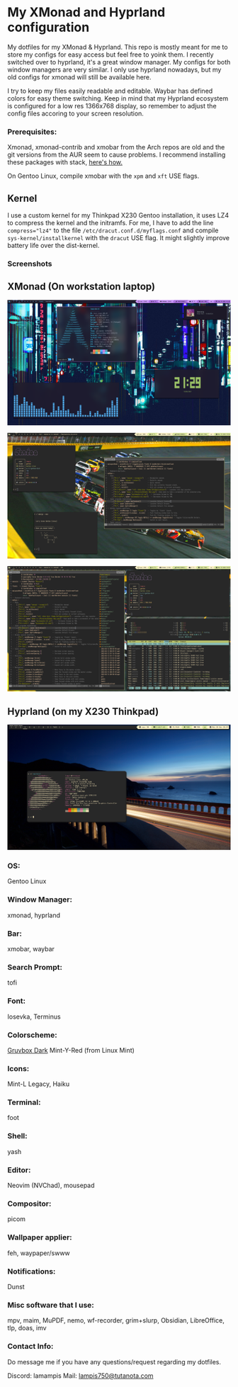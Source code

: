 # My XMonad and Hyprland configuration
My dotfiles for my XMonad & Hyprland. This repo is mostly meant for me to store my configs for easy access but feel free to yoink them. 
I recently switched over to hyprland, it's a great window manager. My configs for both window managers are very similar. I only use hyprland nowadays, 
but my old configs for xmonad will still be available here.

I try to keep my files easily readable and editable. Waybar has defined colors for easy theme switching. Keep in mind that my Hyprland ecosystem is configured for a low res 1366x768 display, so remember to adjust the config files accoring to your screen resolution. 

### Prerequisites: 

 Xmonad, xmonad-contrib and xmobar from the Arch repos are old and the git versions from the AUR seem to cause problems.
I recommend installing these packages with stack, [here's how.](https://brianbuccola.com/how-to-install-xmonad-and-xmobar-via-stack/)

On Gentoo Linux, compile xmobar with the `xpm` and `xft` USE flags.

## Kernel
 I use a custom kernel for my Thinkpad X230 Gentoo installation, it uses LZ4 to compress the kernel and the initramfs. For me, I have to add the line `compress="lz4"` to the file `/etc/dracut.conf.d/myflags.conf` and compile `sys-kernel/installkernel` with the `dracut` USE flag. It might slightly improve battery life over the dist-kernel.

### Screenshots

## XMonad (On workstation laptop)

![](Images/desktopscreenshot.png)

![](Images/1678902994.png)

![](Images/1678903064.png)

## Hyprland (on my X230 Thinkpad)

![](Images/Screenshot-2024-12-30_20:39:47.png)

### OS: 
Gentoo Linux

### Window Manager: 
xmonad, hyprland

### Bar: 
xmobar, waybar

### Search Prompt: 
tofi

### Font: 
Iosevka, Terminus

### Colorscheme: 
[Gruvbox Dark](https://github.com/jmattheis/gruvbox-dark-gtk)
Mint-Y-Red (from Linux Mint)

### Icons: 
Mint-L Legacy, Haiku

### Terminal: 
foot

### Shell: 
yash

### Editor:
Neovim (NVChad), mousepad

### Compositor: 
picom

### Wallpaper applier: 
feh, waypaper/swww

### Notifications: 
Dunst

### Misc software that I use:
mpv, maim, MuPDF, nemo, wf-recorder, grim+slurp, Obsidian, LibreOffice, tlp, doas, imv

### Contact Info:
Do message me if you have any questions/request regarding my dotfiles.

Discord: lamampis
Mail: lampis750@tutanota.com
